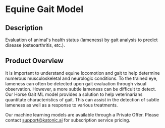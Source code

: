 # Equine Gait Model

## Description
Evaluation of animal's health status (lameness) by gait analysis to predict disease (osteoarthritis, etc.).

## Product Overview
It is important to understand equine locomotion and gait to help determine numerous musculoskeletal and neurologic conditions. To the trained eye, lameness can often be detected upon gait evaluation through visual observation. However, a more subtle lameness can be difficult to detect. Our Horse Gait ML model provides a solution to help veterinarians quantitate characteristics of gait. This can assist in the detection of subtle lameness as well as a response to various treatments. 

Our machine learning models are available through a Private Offer. Please contact support@katonic.ai for subscription service pricing.
